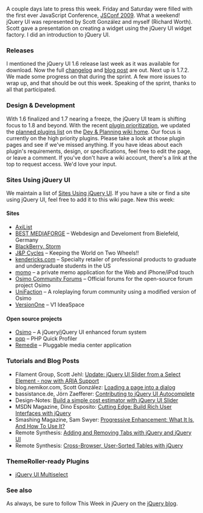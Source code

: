 A couple days late to press this week. Friday and Saturday were filled
with the first ever JavaScript Conference, [JSConf
2009](http://jsconf2009.com/). What a weekend! jQuery UI was represented
by Scott González and myself (Richard Worth). Scott gave a presentation
on creating a widget using the jQuery UI widget factory. I did an
introduction to jQuery UI.

### Releases

I mentioned the jQuery UI 1.6 release last week as it was available for
download. Now the full
[changelog](http://jqueryui.com/docs/Changelog/1.6) and [blog
post](http://blog.jqueryui.com/2009/04/jquery-ui-16/) are out. Next up
is 1.7.2. We made some progress on that during the sprint. A few more
issues to wrap up, and that should be out this week. Speaking of the
sprint, thanks to all that participated.

### Design & Development

With 1.6 finalized and 1.7 nearing a freeze, the jQuery UI team is
shifting focus to 1.8 and beyond. With the recent [plugin
prioritization](http://wiki.jqueryui.com/Prioritizing-plugins), we
updated the [planned plugins
list](http://wiki.jqueryui.com/#plugins-list) on the [Dev & Planning
wiki home](http://wiki.jqueryui.com/). Our focus is currently on the
high priority plugins. Please take a look at those plugin pages and see
if we've missed anything. If you have ideas about each plugin's
requirements, design, or specifications, feel free to edit the page, or
leave a comment. If you've don't have a wiki account, there's a link at
the top to request access. We'd love your input.

### Sites Using jQuery UI

We maintain a list of [Sites Using jQuery
UI](http://docs.jquery.com/Sites_Using_jQuery_UI). If you have a site or
find a site using jQuery UI, feel free to add it to this wiki page. New
this week:

#### Sites

-   [AxiList](http://demo.axilist.com/)
-   [BEST MEDIAFORGE](http://www.best-mediaforge.com) – Webdesign and
    Develoment from Bielefeld, Germany
-   [BlackBerry. Storm](http://www.centreofyouruniverse.com/create)
-   [J&P Cycles](http://www.jpcycles.com/) – Keeping the World on Two
    Wheels!!
-   [kendericks.com](http://www.kendericks.com/) – Specialty retailer of
    professional products to graduate and undergraduate students in the
    US
-   [momo](http://www.momolog.com) – a private memo application for the
    Web and iPhone/iPod touch
-   [Osimo Community Forums](http://getosimo.com/forums/) – Official
    forums for the open-source forum project Osimo
-   [UniFaction](http://unifaction.com) – A roleplaying forum community
    using a modified version of Osimo
-   [VersionOne](http://ideaspace.versionone.com/) – V1 IdeaSpace

#### Open source projects

-   [Osimo](http://getosimo.com/forums/) – A jQuery/jQuery UI enhanced
    forum system
-   [pqp](http://particletree.com/features/php-quick-profiler/) – PHP
    Quick Profiler
-   [Remedie](http://code.google.com/p/remedie/) – Pluggable media
    center application

### Tutorials and Blog Posts

-   Filament Group, Scott Jehl: [Update: jQuery UI Slider from a Select
    Element - now with ARIA
    Support](http://www.filamentgroup.com/lab/update_jquery_ui_slider_from_a_select_element_now_with_aria_support/)
-   blog.nemikor.com, Scott González: [Loading a page into a
    dialog](http://blog.nemikor.com/2009/04/18/loading-a-page-into-a-dialog/)
-   bassistance.de, Jörn Zaefferer: [Contributing to jQuery UI
    Autocomplete](http://bassistance.de/2009/04/22/contributing-to-jquery-ui-autocomplete/)
-   Design-Notes: [Build a simple cost estimator with jQuery UI
    Slider](http://design-notes.info/tutorial/jquery-tutorial/build-a-simple-cost-estimator-with-jquery-ui-slider/)
-   MSDN Magazine, Dino Esposito: [Cutting Edge: Build Rich User
    Interfaces with
    jQuery](http://msdn.microsoft.com/en-us/magazine/dd722809.aspx)
-   Smashing Magazine, Sam Swyer: [Progressive Enhancement: What It Is,
    And How To Use
    It?](http://www.smashingmagazine.com/2009/04/22/progressive-enhancement-what-it-is-and-how-to-use-it/)
-   Remote Synthesis: [Adding and Removing Tabs with jQuery and jQuery
    UI](http://www.remotesynthesis.com/post.cfm/adding-and-removing-tabs-with-jquery-and-jquery-ui)
-   Remote Synthesis: [Cross-Browser, User-Sorted Tables with
    jQuery](http://www.remotesynthesis.com/post.cfm/cross-browser-user-sorted-tables-with-jquery)

### ThemeRoller-ready Plugins

-   [jQuery UI Multiselect](http://www.quasipartikel.at/multiselect/)

### See also

As always, be sure to follow This Week in jQuery on the [jQuery
blog](http://blog.jquery.com/).
